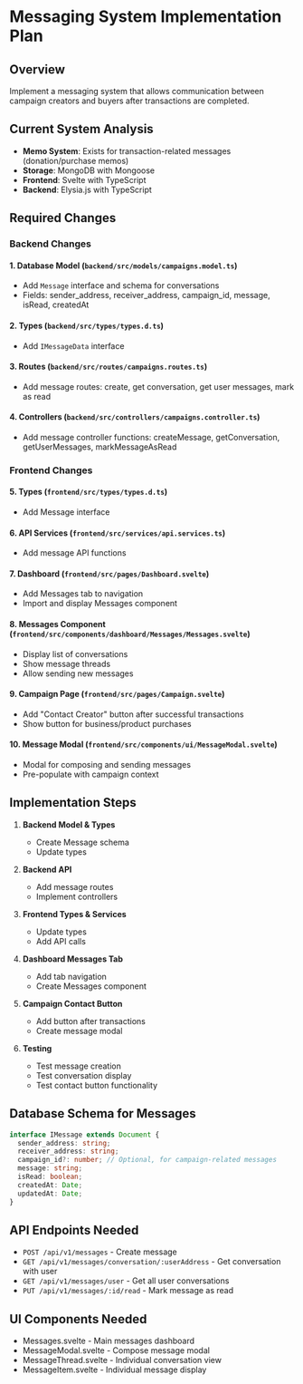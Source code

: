 # Messaging System Implementation Plan

## Overview
Implement a messaging system that allows communication between campaign creators and buyers after transactions are completed.

## Current System Analysis
- **Memo System**: Exists for transaction-related messages (donation/purchase memos)
- **Storage**: MongoDB with Mongoose
- **Frontend**: Svelte with TypeScript
- **Backend**: Elysia.js with TypeScript

## Required Changes

### Backend Changes

#### 1. Database Model (`backend/src/models/campaigns.model.ts`)
- Add `Message` interface and schema for conversations
- Fields: sender_address, receiver_address, campaign_id, message, isRead, createdAt

#### 2. Types (`backend/src/types/types.d.ts`)
- Add `IMessageData` interface

#### 3. Routes (`backend/src/routes/campaigns.routes.ts`)
- Add message routes: create, get conversation, get user messages, mark as read

#### 4. Controllers (`backend/src/controllers/campaigns.controller.ts`)
- Add message controller functions: createMessage, getConversation, getUserMessages, markMessageAsRead

### Frontend Changes

#### 5. Types (`frontend/src/types/types.d.ts`)
- Add Message interface

#### 6. API Services (`frontend/src/services/api.services.ts`)
- Add message API functions

#### 7. Dashboard (`frontend/src/pages/Dashboard.svelte`)
- Add Messages tab to navigation
- Import and display Messages component

#### 8. Messages Component (`frontend/src/components/dashboard/Messages/Messages.svelte`)
- Display list of conversations
- Show message threads
- Allow sending new messages

#### 9. Campaign Page (`frontend/src/pages/Campaign.svelte`)
- Add "Contact Creator" button after successful transactions
- Show button for business/product purchases

#### 10. Message Modal (`frontend/src/components/ui/MessageModal.svelte`)
- Modal for composing and sending messages
- Pre-populate with campaign context

## Implementation Steps

1. **Backend Model & Types**
   - Create Message schema
   - Update types

2. **Backend API**
   - Add message routes
   - Implement controllers

3. **Frontend Types & Services**
   - Update types
   - Add API calls

4. **Dashboard Messages Tab**
   - Add tab navigation
   - Create Messages component

5. **Campaign Contact Button**
   - Add button after transactions
   - Create message modal

6. **Testing**
   - Test message creation
   - Test conversation display
   - Test contact button functionality

## Database Schema for Messages

```typescript
interface IMessage extends Document {
  sender_address: string;
  receiver_address: string;
  campaign_id?: number; // Optional, for campaign-related messages
  message: string;
  isRead: boolean;
  createdAt: Date;
  updatedAt: Date;
}
```

## API Endpoints Needed

- `POST /api/v1/messages` - Create message
- `GET /api/v1/messages/conversation/:userAddress` - Get conversation with user
- `GET /api/v1/messages/user` - Get all user conversations
- `PUT /api/v1/messages/:id/read` - Mark message as read

## UI Components Needed

- Messages.svelte - Main messages dashboard
- MessageModal.svelte - Compose message modal
- MessageThread.svelte - Individual conversation view
- MessageItem.svelte - Individual message display